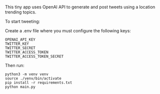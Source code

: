 This tiny app uses OpenAI API to generate and post tweets using a location trending topics.

To start tweeting:

Create a .env file where you must configure the following keys:
```
OPENAI_API_KEY
TWITTER_KEY
TWITTER_SECRET
TWITTER_ACCESS_TOKEN
TWITTER_ACCESS_TOKEN_SECRET
```

Then run:

```
python3 -m venv venv
source ./venv/bin/activate
pip install -r requirements.txt
python main.py
```
